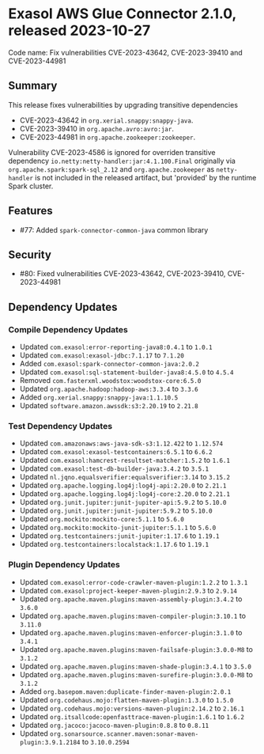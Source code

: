# Exasol AWS Glue Connector 2.1.0, released 2023-10-27

Code name: Fix vulnerabilities CVE-2023-43642, CVE-2023-39410 and CVE-2023-44981

## Summary

This release fixes vulnerabilities by upgrading transitive dependencies
* CVE-2023-43642 in `org.xerial.snappy:snappy-java`.
* CVE-2023-39410 in `org.apache.avro:avro:jar`.
* CVE-2023-44981 in `org.apache.zookeeper:zookeeper`.

Vulnerability CVE-2023-4586 is ignored for overriden transitive dependency `io.netty:netty-handler:jar:4.1.100.Final` originally via `org.apache.spark:spark-sql_2.12` and `org.apache.zookeeper` as `netty-handler` is not included in the released artifact, but 'provided' by the runtime Spark cluster.

## Features

* #77: Added `spark-connector-common-java` common library

## Security

* #80: Fixed vulnerabilities CVE-2023-43642, CVE-2023-39410, CVE-2023-44981

## Dependency Updates

### Compile Dependency Updates

* Updated `com.exasol:error-reporting-java8:0.4.1` to `1.0.1`
* Updated `com.exasol:exasol-jdbc:7.1.17` to `7.1.20`
* Added `com.exasol:spark-connector-common-java:2.0.2`
* Updated `com.exasol:sql-statement-builder-java8:4.5.0` to `4.5.4`
* Removed `com.fasterxml.woodstox:woodstox-core:6.5.0`
* Updated `org.apache.hadoop:hadoop-aws:3.3.4` to `3.3.6`
* Added `org.xerial.snappy:snappy-java:1.1.10.5`
* Updated `software.amazon.awssdk:s3:2.20.19` to `2.21.8`

### Test Dependency Updates

* Updated `com.amazonaws:aws-java-sdk-s3:1.12.422` to `1.12.574`
* Updated `com.exasol:exasol-testcontainers:6.5.1` to `6.6.2`
* Updated `com.exasol:hamcrest-resultset-matcher:1.5.2` to `1.6.1`
* Updated `com.exasol:test-db-builder-java:3.4.2` to `3.5.1`
* Updated `nl.jqno.equalsverifier:equalsverifier:3.14` to `3.15.2`
* Updated `org.apache.logging.log4j:log4j-api:2.20.0` to `2.21.1`
* Updated `org.apache.logging.log4j:log4j-core:2.20.0` to `2.21.1`
* Updated `org.junit.jupiter:junit-jupiter-api:5.9.2` to `5.10.0`
* Updated `org.junit.jupiter:junit-jupiter:5.9.2` to `5.10.0`
* Updated `org.mockito:mockito-core:5.1.1` to `5.6.0`
* Updated `org.mockito:mockito-junit-jupiter:5.1.1` to `5.6.0`
* Updated `org.testcontainers:junit-jupiter:1.17.6` to `1.19.1`
* Updated `org.testcontainers:localstack:1.17.6` to `1.19.1`

### Plugin Dependency Updates

* Updated `com.exasol:error-code-crawler-maven-plugin:1.2.2` to `1.3.1`
* Updated `com.exasol:project-keeper-maven-plugin:2.9.3` to `2.9.14`
* Updated `org.apache.maven.plugins:maven-assembly-plugin:3.4.2` to `3.6.0`
* Updated `org.apache.maven.plugins:maven-compiler-plugin:3.10.1` to `3.11.0`
* Updated `org.apache.maven.plugins:maven-enforcer-plugin:3.1.0` to `3.4.1`
* Updated `org.apache.maven.plugins:maven-failsafe-plugin:3.0.0-M8` to `3.1.2`
* Updated `org.apache.maven.plugins:maven-shade-plugin:3.4.1` to `3.5.0`
* Updated `org.apache.maven.plugins:maven-surefire-plugin:3.0.0-M8` to `3.1.2`
* Added `org.basepom.maven:duplicate-finder-maven-plugin:2.0.1`
* Updated `org.codehaus.mojo:flatten-maven-plugin:1.3.0` to `1.5.0`
* Updated `org.codehaus.mojo:versions-maven-plugin:2.14.2` to `2.16.1`
* Updated `org.itsallcode:openfasttrace-maven-plugin:1.6.1` to `1.6.2`
* Updated `org.jacoco:jacoco-maven-plugin:0.8.8` to `0.8.11`
* Updated `org.sonarsource.scanner.maven:sonar-maven-plugin:3.9.1.2184` to `3.10.0.2594`
